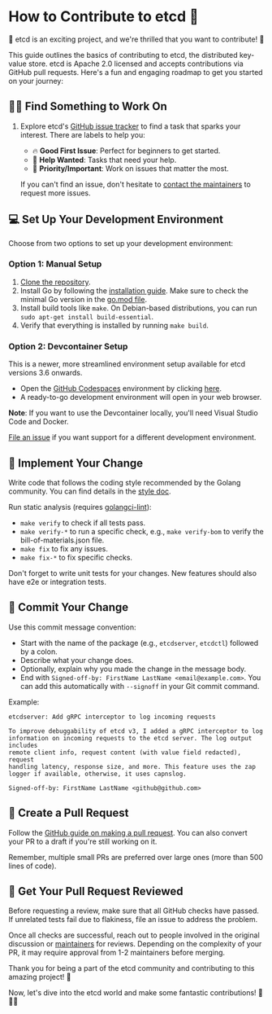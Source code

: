 # How to Contribute to etcd 🚀

🎉 etcd is an exciting project, and we're thrilled that you want to contribute! 🎉

This guide outlines the basics of contributing to etcd, the distributed key-value store. etcd is Apache 2.0 licensed and accepts contributions via GitHub pull requests. Here's a fun and engaging roadmap to get you started on your journey:

## 🕵️‍♂️ Find Something to Work On

1. Explore etcd's [GitHub issue tracker](https://github.com/etcd-io/etcd/issues) to find a task that sparks your interest. There are labels to help you:
   - 🔥 **Good First Issue**: Perfect for beginners to get started.
   - 🌟 **Help Wanted**: Tasks that need your help.
   - 🚀 **Priority/Important**: Work on issues that matter the most.

   If you can't find an issue, don't hesitate to [contact the maintainers](./README.md#Contact) to request more issues.

## 💻 Set Up Your Development Environment

Choose from two options to set up your development environment:

### Option 1: Manual Setup

1. [Clone the repository](https://docs.github.com/en/repositories/creating-and-managing-repositories/cloning-a-repository).
2. Install Go by following the [installation guide](https://go.dev/doc/install). Make sure to check the minimal Go version in the [go.mod file](./go.mod#L3).
3. Install build tools like `make`. On Debian-based distributions, you can run `sudo apt-get install build-essential`.
4. Verify that everything is installed by running `make build`.

### Option 2: Devcontainer Setup

This is a newer, more streamlined environment setup available for etcd versions 3.6 onwards.

- Open the [GitHub Codespaces](https://github.com/features/codespaces) environment by clicking [here](https://github.com/codespaces/new?hide_repo_select=true&ref=main&repo=11225014).
- A ready-to-go development environment will open in your web browser.

**Note**: If you want to use the Devcontainer locally, you'll need Visual Studio Code and Docker.

[File an issue](https://github.com/etcd-io/etcd/issues/new/choose) if you want support for a different development environment.

## 🚀 Implement Your Change

Write code that follows the coding style recommended by the Golang community. You can find details in the [style doc](https://github.com/golang/go/wiki/CodeReviewComments).

Run static analysis (requires [golangci-lint](https://golangci-lint.run/usage/install)):

- `make verify` to check if all tests pass.
- `make verify-*` to run a specific check, e.g., `make verify-bom` to verify the bill-of-materials.json file.
- `make fix` to fix any issues.
- `make fix-*` to fix specific checks.

Don't forget to write unit tests for your changes. New features should also have e2e or integration tests.

## 📝 Commit Your Change

Use this commit message convention:

- Start with the name of the package (e.g., `etcdserver`, `etcdctl`) followed by a colon.
- Describe what your change does.
- Optionally, explain why you made the change in the message body.
- End with `Signed-off-by: FirstName LastName <email@example.com>`. You can add this automatically with `--signoff` in your Git commit command.

Example:

```
etcdserver: Add gRPC interceptor to log incoming requests

To improve debuggability of etcd v3, I added a gRPC interceptor to log
information on incoming requests to the etcd server. The log output includes
remote client info, request content (with value field redacted), request
handling latency, response size, and more. This feature uses the zap logger if available, otherwise, it uses capnslog.

Signed-off-by: FirstName LastName <github@github.com>
```

## 🚀 Create a Pull Request

Follow the [GitHub guide on making a pull request](https://docs.github.com/en/get-started/quickstart/contributing-to-projects#making-a-pull-request). You can also convert your PR to a draft if you're still working on it.

Remember, multiple small PRs are preferred over large ones (more than 500 lines of code).

## 🙌 Get Your Pull Request Reviewed

Before requesting a review, make sure that all GitHub checks have passed. If unrelated tests fail due to flakiness, file an issue to address the problem.

Once all checks are successful, reach out to people involved in the original discussion or [maintainers] for reviews. Depending on the complexity of your PR, it may require approval from 1-2 maintainers before merging.

Thank you for being a part of the etcd community and contributing to this amazing project! 🎉

[maintainers]: https://github.com/etcd-io/etcd/blob/main/MAINTAINERS

Now, let's dive into the etcd world and make some fantastic contributions! 🚀🔑🎨